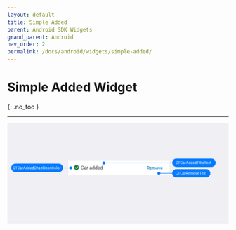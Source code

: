 ```yaml
---
layout: default
title: Simple Added
parent: Android SDK Widgets
grand_parent: Android
nav_order: 2
permalink: /docs/android/widgets/simple-added/
---
```


# Simple Added Widget

{: .no_toc }

---

<picture>
  <source media="(max-width: 799px)" srcset="/uploads/Simple_Added_Generic_style.png">
  <source media="(min-width: 800px)" srcset="/uploads/Simple_Added_Generic_style.png">
  <img src="/uploads/Simple_Added_Generic_style.png">
</picture>
